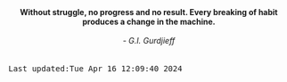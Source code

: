 
<div align="center"><b><span>Without struggle, no progress and no result. Every breaking of habit produces a change in the machine.</span></b><br><br><i> - G.I. Gurdjieff</i></div>
<br><br><kbd>Last updated:Tue Apr 16 12:09:40 2024</kbd>
